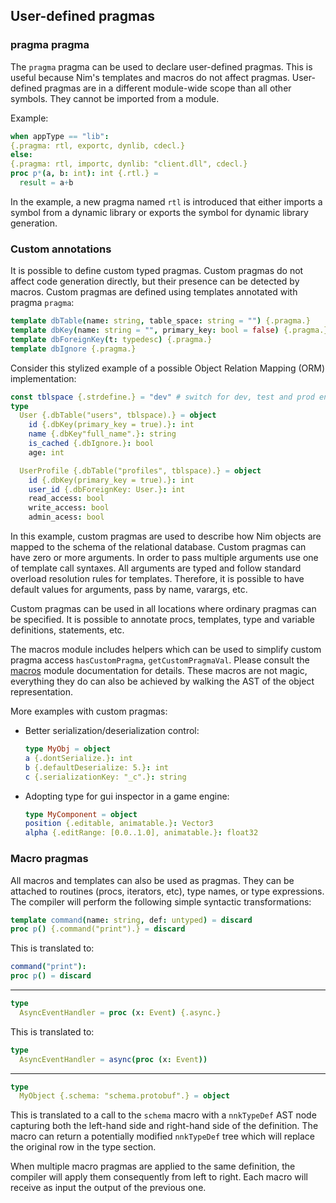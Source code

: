 ## User-defined pragmas

### pragma pragma

The `pragma` pragma can be used to declare user-defined pragmas. This is
useful because Nim\'s templates and macros do not affect pragmas.
User-defined pragmas are in a different module-wide scope than all other
symbols. They cannot be imported from a module.

Example:

```nim
when appType == "lib":
{.pragma: rtl, exportc, dynlib, cdecl.}
else:
{.pragma: rtl, importc, dynlib: "client.dll", cdecl.}
proc p*(a, b: int): int {.rtl.} =
  result = a+b
```

In the example, a new pragma named `rtl` is introduced that either
imports a symbol from a dynamic library or exports the symbol for
dynamic library generation.

### Custom annotations

It is possible to define custom typed pragmas. Custom pragmas do not
affect code generation directly, but their presence can be detected by
macros. Custom pragmas are defined using templates annotated with pragma
`pragma`:

```nim
template dbTable(name: string, table_space: string = "") {.pragma.}
template dbKey(name: string = "", primary_key: bool = false) {.pragma.}
template dbForeignKey(t: typedesc) {.pragma.}
template dbIgnore {.pragma.}
```

Consider this stylized example of a possible Object Relation Mapping
(ORM) implementation:

```nim
const tblspace {.strdefine.} = "dev" # switch for dev, test and prod environments
type
  User {.dbTable("users", tblspace).} = object
    id {.dbKey(primary_key = true).}: int
    name {.dbKey"full_name".}: string
    is_cached {.dbIgnore.}: bool
    age: int

  UserProfile {.dbTable("profiles", tblspace).} = object
    id {.dbKey(primary_key = true).}: int
    user_id {.dbForeignKey: User.}: int
    read_access: bool
    write_access: bool
    admin_acess: bool
```

In this example, custom pragmas are used to describe how Nim objects are
mapped to the schema of the relational database. Custom pragmas can have
zero or more arguments. In order to pass multiple arguments use one of
template call syntaxes. All arguments are typed and follow standard
overload resolution rules for templates. Therefore, it is possible to
have default values for arguments, pass by name, varargs, etc.

Custom pragmas can be used in all locations where ordinary pragmas can
be specified. It is possible to annotate procs, templates, type and
variable definitions, statements, etc.

The macros module includes helpers which can be used to simplify custom
pragma access `hasCustomPragma`, `getCustomPragmaVal`. Please consult
the [macros](macros.html) module documentation for details. These macros
are not magic, everything they do can also be achieved by walking the
AST of the object representation.

More examples with custom pragmas:

-   Better serialization/deserialization control:

    ```nim
    type MyObj = object
    a {.dontSerialize.}: int
    b {.defaultDeserialize: 5.}: int
    c {.serializationKey: "_c".}: string
    ```

-   Adopting type for gui inspector in a game engine:

    ```nim
    type MyComponent = object
    position {.editable, animatable.}: Vector3
    alpha {.editRange: [0.0..1.0], animatable.}: float32
    ```

### Macro pragmas

All macros and templates can also be used as pragmas. They can be
attached to routines (procs, iterators, etc), type names, or type
expressions. The compiler will perform the following simple syntactic
transformations:

```nim
template command(name: string, def: untyped) = discard
proc p() {.command("print").} = discard
```

This is translated to:

```nim
command("print"):
proc p() = discard
```

------------------------------------------------------------------------

```nim
type
  AsyncEventHandler = proc (x: Event) {.async.}
```

This is translated to:

```nim
type
  AsyncEventHandler = async(proc (x: Event))
```

------------------------------------------------------------------------

```nim
type
  MyObject {.schema: "schema.protobuf".} = object
```

This is translated to a call to the `schema` macro with a `nnkTypeDef`
AST node capturing both the left-hand side and right-hand side of the
definition. The macro can return a potentially modified `nnkTypeDef`
tree which will replace the original row in the type section.

When multiple macro pragmas are applied to the same definition, the
compiler will apply them consequently from left to right. Each macro
will receive as input the output of the previous one.